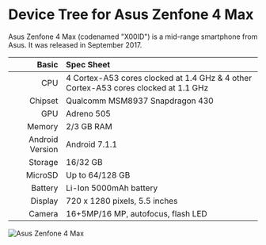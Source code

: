 Device Tree for Asus Zenfone 4 Max
==============================================

Asus Zenfone 4 Max (codenamed "X00ID") is a mid-range smartphone from Asus.
It was released in September 2017.

Basic   | Spec Sheet
-------:|:-------------------------
CPU     | 4 Cortex-A53 cores clocked at 1.4 GHz & 4 other Cortex-A53 cores clocked at 1.1 GHz
Chipset | Qualcomm MSM8937 Snapdragon 430
GPU     | Adreno 505
Memory  | 2/3 GB RAM
Android Version | Android 7.1.1
Storage | 16/32 GB
MicroSD | Up to 64/128 GB
Battery | Li-Ion 5000mAh battery
Display | 720 x 1280 pixels, 5.5 inches
Camera  | 16+5MP/16 MP, autofocus, flash LED


![Asus Zenfone 4 Max](https://cdn2.gsmarena.com/vv/pics/asus/asus-zenfone-4-max-zc554kl1.jpg "Asus Zenfone 4 Max")
